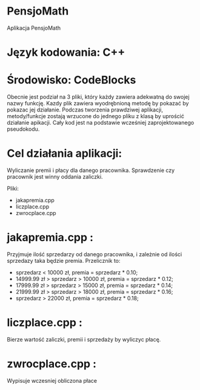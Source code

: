 # PensjoMath

Aplikacja PensjoMath

# Język kodowania: C++

# Środowisko: CodeBlocks

Obecnie jest podział na 3 pliki, który każdy zawiera adekwatną do swojej nazwy funkcję. Kazdy plik zawiera wyodrębnioną metodę by pokazać by pokazac jej działanie. Podczas tworzenia prawdziwej aplikacji, metody/funkcje zostają wrzucone do jednego pliku z klasą by uprościć działanie apikacji. Cały kod jest na podstawie wcześniej zaprojektowanego pseudokodu.

# Cel działania aplikacji:
Wyliczanie premii i płacy dla danego pracownika. Sprawdzenie czy pracownik jest winny oddania zaliczki.

Pliki:
- jakapremia.cpp
- liczplace.cpp
- zwrocplace.cpp

# jakapremia.cpp :
Przyjmuje ilość sprzedarzy od danego pracownika, i zależnie od ilości sprzedazy taka będzie premia.
Przelicznik to:
- sprzedarz < 10000 zł, premia = sprzedarz * 0.10;
- 14999.99 zł > sprzedarz > 10000 zł, premia = sprzedarz * 0.12;
- 17999.99 zł > sprzedarz > 15000 zł, premia = sprzedarz * 0.14;
- 21999.99 zł > sprzedarz > 18000 zł, premia = sprzedarz * 0.16;
- sprzedarz > 22000 zł, premia = sprzedarz * 0.18;

# liczplace.cpp :

Bierze wartość zaliczki, premii i sprzedaży by wyliczyc płacę. 

# zwrocplace.cpp :

Wypisuje wczesniej obliczona płace
